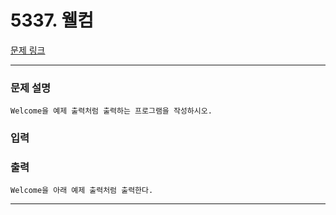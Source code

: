 # 5337. 웰컴 

[문제 링크](https://www.acmicpc.net/problem/5337) 

---
### 문제 설명

 
	Welcome을 예제 출력처럼 출력하는 프로그램을 작성하시오.

### 입력 

 

### 출력 

 
	Welcome을 아래 예제 출력처럼 출력한다.

---
